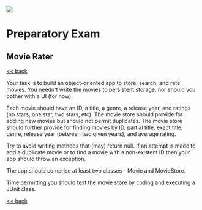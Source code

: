 <img src="https://github.com/stayahead-training/shared/blob/master/stayahead.png" />

# Preparatory Exam

## Movie Rater

[<< back](../../../../README.md)

Your task is to build an object-oriented app to store, search, and rate movies. You needn't write the movies to persistent storage, nor should you bother with a UI (for now).

Each movie should have an ID, a title, a genre, a release year, and ratings (no stars, one star, two stars, etc). The movie store should provide for adding new movies but should not permit duplicates. The movie store should further provide for finding movies by ID, partial title, exact title, genre, release year (between two given years), and average rating.

Try to avoid writing methods that (may) return null. If an attempt is made to add a duplicate movie or to find a movie with a non-existent ID then your app should throw an exception.

The app should comprise at least two classes - Movie and MovieStore.

Time permitting you should test the movie store by coding and executing a JUnit class.

[<< back](../../../../README.md)